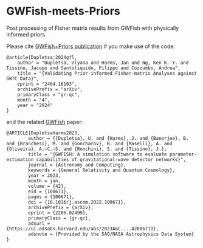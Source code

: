# GWFish-meets-Priors
Post processing of Fisher matrix results from GWFish with physically informed priors.

Please cite [GWFish+Priors publication](https://arxiv.org/abs/2404.16103) if you make use of the code:
```
@article{Dupletsa:2024gfl,
    author = "Dupletsa, Ulyana and Harms, Jan and Ng, Ken K. Y. and Tissino, Jacopo and Santoliquido, Filippo and Cozzumbo, Andrea",
    title = "{Validating Prior-informed Fisher-matrix Analyses against GWTC Data}",
    eprint = "2404.16103",
    archivePrefix = "arXiv",
    primaryClass = "gr-qc",
    month = "4",
    year = "2024"
}
```
and the related [GWFish](https://doi.org/10.1016/j.ascom.2022.100671) paper:
```
@ARTICLE{DupletsaHarms2023,
        author = {{Dupletsa}, U. and {Harms}, J. and {Banerjee}, B. and {Branchesi}, M. and {Goncharov}, B. and {Maselli}, A. and {Oliveira}, A.~C.~S. and {Ronchini}, S. and {Tissino}, J.},
        title = "{GWFISH: A simulation software to evaluate parameter-estimation capabilities of gravitational-wave detector networks}",
        journal = {Astronomy and Computing},
        keywords = {General Relativity and Quantum Cosmology},
        year = 2023,
        month = jan,
        volume = {42},
        eid = {100671},
        pages = {100671},
        doi = {10.1016/j.ascom.2022.100671},
        archivePrefix = {arXiv},
        eprint = {2205.02499},
        primaryClass = {gr-qc},
        adsurl = {https://ui.adsabs.harvard.edu/abs/2023A&C....4200671D},
        adsnote = {Provided by the SAO/NASA Astrophysics Data System}
}
```
